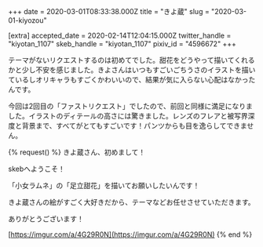 +++
date = 2020-03-01T08:33:38.000Z
title = "きよ蔵"
slug = "2020-03-01-kiyozou"

[extra]
accepted_date = 2020-02-14T12:04:15.000Z
twitter_handle = "kiyotan_1107"
skeb_handle = "kiyotan_1107"
pixiv_id = "4596672"
+++

テーマがないリクエストするのは初めてでした。甜花をどうやって描いてくれるかと少し不安を感じました。きよさんはいつもすごいごちうさのイラストを描いているしオリキャラもすごくかわいいので、結果が気に入らない心配はなかったんです。

今回は2回目の「ファストリクエスト」でしたので、前回と同様に満足になりました。イラストのディテールの高さには驚きました。レンズのフレアと被写界深度と背景まで、すべてがとてもすごいです！パンツからも目を逸らしてできません。

{% request() %}
きよ蔵さん、初めまして！

skebへようこそ！

「小女ラムネ」の「足立甜花」を描いてお願いしたいんです！

きよ蔵さんの絵がすごく大好きだから、テーマなどお任せさせていただきます。

ありがとうございます！

[https://imgur.com/a/4G29R0N](https://imgur.com/a/4G29R0N)
{% end %}

